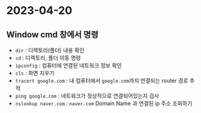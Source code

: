 # 2023-04-20

## Window cmd 창에서 명령
- `dir` : 디렉토리(폴더) 내용 확인
- `cd` : 디렉토리, 폴더 이동 명령
- `ipconfig` : 컴퓨터에 연결된 네트워크 정보 확인
- `cls` : 화면 지우기
- `tracert google.com` : 내 컴퓨터에서 `google.com`까지 연결되는 router 경로 추적
- `ping google.com` : 네트워크가 정상적으로 연결되어있는지 검사
- `nslookup naver.com` : `naver.com` Domain Name 과 연결된 ip 주소 조회하기